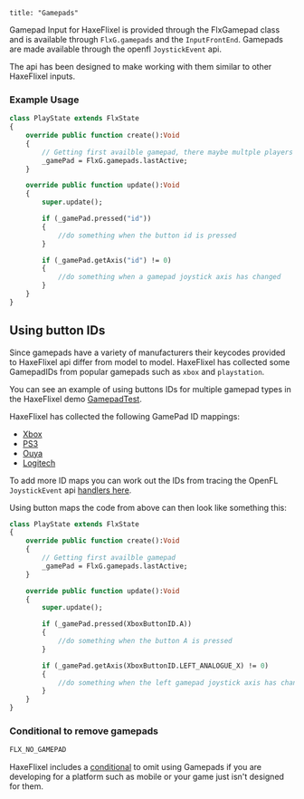 ```
title: "Gamepads"
```

Gamepad Input for HaxeFlixel is provided through the FlxGamepad class and is available through `FlxG.gamepads` and the `InputFrontEnd`. Gamepads are made available through the openfl `JoystickEvent` api.

The api has been designed to make working with them similar to other HaxeFlixel inputs.

### Example Usage

``` haxe
class PlayState extends FlxState
{
	override public function create():Void 
	{
		// Getting first availble gamepad, there maybe multple players ;)
		_gamePad = FlxG.gamepads.lastActive;
	}

	override public function update():Void 
	{
		super.update();

		if (_gamePad.pressed("id"))
		{
			//do something when the button id is pressed
		}

		if (_gamePad.getAxis("id") != 0)
		{
			//do something when a gamepad joystick axis has changed
		}
	}
}

```

## Using button IDs

Since gamepads have a variety of manufacturers their keycodes provided to HaxeFlixel api differ from model to model. HaxeFlixel has collected some GamepadIDs from popular gamepads such as `xbox` and `playstation`.

You can see an example of using buttons IDs for multiple gamepad types in the HaxeFlixel demo [GamepadTest](https://github.com/HaxeFlixel/flixel-demos/tree/dev/Input/GamepadTest).

HaxeFlixel has collected the following GamePad ID mappings:
- [Xbox](https://github.com/HaxeFlixel/flixel/blob/dev/flixel/input/gamepad/XboxButtonID.hx)
- [PS3](https://github.com/HaxeFlixel/flixel/blob/dev/flixel/input/gamepad/PS3ButtonID.hx)
- [Ouya](https://github.com/HaxeFlixel/flixel/blob/dev/flixel/input/gamepad/OUYAButtonID.hx)
- [Logitech](https://github.com/HaxeFlixel/flixel/blob/dev/flixel/input/gamepad/LogitechButtonID.hx)

To add more ID maps you can work out the IDs from tracing the OpenFL `JoystickEvent` api [handlers here](https://github.com/HaxeFlixel/flixel/blob/dev/flixel/input/gamepad/FlxGamepadManager.hx#L310).


Using button maps the code from above can then look like something this:

``` haxe
class PlayState extends FlxState
{
	override public function create():Void 
	{
		// Getting first availble gamepad
		_gamePad = FlxG.gamepads.lastActive;
	}

	override public function update():Void 
	{
		super.update();

		if (_gamePad.pressed(XboxButtonID.A))
		{
			//do something when the button A is pressed
		}

		if (_gamePad.getAxis(XboxButtonID.LEFT_ANALOGUE_X) != 0)
		{
			//do something when the left gamepad joystick axis has changed
		}
	}
}

```

### Conditional to remove gamepads

``` haxe
FLX_NO_GAMEPAD
```

HaxeFlixel includes a [conditional](http://haxeflixel.com/haxeflixel-conditionals) to omit using Gamepads if you are developing for a platform such as mobile or your game just isn't designed for them.
